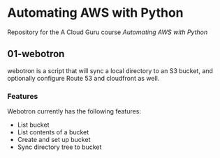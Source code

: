 # Automating AWS with Python

Repository for the A Cloud Guru course *Automating AWS with Python*

## 01-webotron

webotron is a script that will sync a local directory to an S3 bucket, and optionally configure Route 53 and cloudfront as well.

### Features

Webotron currently has the following features:

- List bucket
- List contents of a bucket
- Create and set up bucket
- Sync directory tree to bucket
